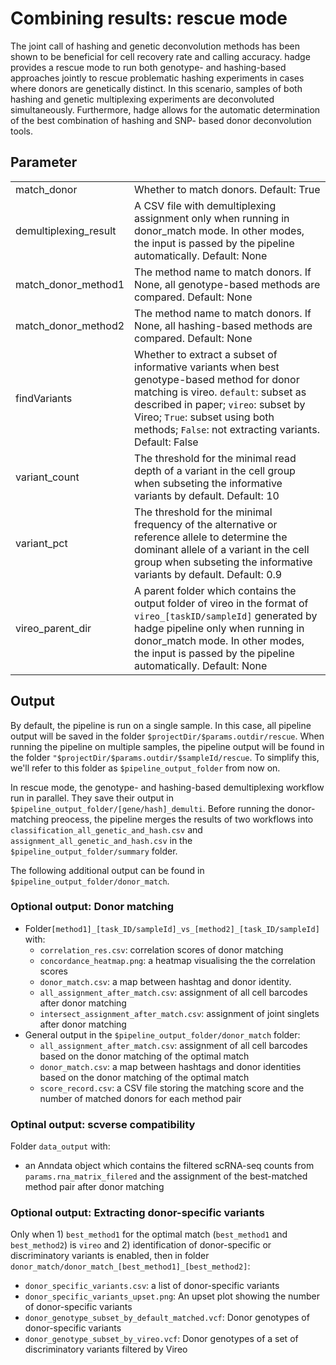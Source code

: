 # Combining results: rescue mode
The joint call of hashing and genetic deconvolution methods has been shown to be beneficial for cell recovery rate and calling accuracy. hadge provides a rescue mode to run both genotype- and hashing-based approaches jointly to rescue problematic hashing experiments in cases where donors are genetically distinct. In this scenario, samples of both hashing and genetic multiplexing experiments are deconvoluted simultaneously. Furthermore, hadge allows for the automatic determination of the best combination of hashing and SNP- based donor deconvolution tools.

## **Parameter**

|                       |                      |
| --------------------- | ---------------------------------------------------------- |
| match_donor           | Whether to match donors. Default: True                           |
| demultiplexing_result | A CSV file with demultiplexing assignment only when running in donor_match mode. In other modes, the input is passed by the pipeline automatically. Default: None                                                                                                        |
| match_donor_method1   | The method name to match donors. If None, all genotype-based methods are compared. Default: None                   |
| match_donor_method2   | The method name to match donors. If None, all hashing-based methods are compared. Default: None                    |
| findVariants          | Whether to extract a subset of informative variants when best genotype-based method for donor matching is vireo. `default`: subset as described in paper; `vireo`: subset by Vireo; `True`: subset using both methods; `False`: not extracting variants. Default: False  |
| variant_count         | The threshold for the minimal read depth of a variant in the cell group when subseting the informative variants by default. Default: 10                                                                                                                                  |
| variant_pct           | The threshold for the minimal frequency of the alternative or reference allele to determine the dominant allele of a variant in the cell group when subseting the informative variants by default. Default: 0.9                                                   |
| vireo_parent_dir      | A parent folder which contains the output folder of vireo in the format of `vireo_[taskID/sampleId]` generated by hadge pipeline only when running in donor_match mode. In other modes, the input is passed by the pipeline automatically. Default: None                  |

## **Output**

By default, the pipeline is run on a single sample. In this case, all pipeline output will be saved in the folder `$projectDir/$params.outdir/rescue`. When running the pipeline on multiple samples, the pipeline output will be found in the folder `"$projectDir/$params.outdir/$sampleId/rescue`. To simplify this, we'll refer to this folder as `$pipeline_output_folder` from now on.

In rescue mode, the genotype- and hashing-based demultiplexing workflow run in parallel. They save their output in `$pipeline_output_folder/[gene/hash]_demulti`. Before running the donor-matching preocess, the pipeline merges the results of two workflows into `classification_all_genetic_and_hash.csv` and `assignment_all_genetic_and_hash.csv` in the `$pipeline_output_folder/summary` folder.

The following additional output can be found in `$pipeline_output_folder/donor_match`.

### Optional output: Donor matching
- Folder`[method1]_[task_ID/sampleId]_vs_[method2]_[task_ID/sampleId]` with:
  - `correlation_res.csv`: correlation scores of donor matching
  - `concordance_heatmap.png`: a heatmap visualising the the correlation scores
  - `donor_match.csv`: a map between hashtag and donor identity.
  - `all_assignment_after_match.csv`: assignment of all cell barcodes after donor matching
  - `intersect_assignment_after_match.csv`: assignment of joint singlets after donor matching
- General output in the `$pipeline_output_folder/donor_match` folder:
  - `all_assignment_after_match.csv`: assignment of all cell barcodes based on the donor matching of the optimal match
  - `donor_match.csv`: a map between hashtags and donor identities based on the donor matching of the optimal match
  - `score_record.csv`: a CSV file storing the matching score and the number of matched donors for each method pair

### Optinal output: scverse compatibility
Folder `data_output` with:
  - an Anndata object which contains the filtered scRNA-seq counts from `params.rna_matrix_filered` and the assignment of the best-matched method pair after donor matching

### Optional output: Extracting donor-specific variants
Only when 1) `best_method1` for the optimal match (`best_method1` and `best_method2`) is `vireo` and 2) identification of donor-specific or discriminatory variants is enabled, then in folder `donor_match/donor_match_[best_method1]_[best_method2]`: 
  - `donor_specific_variants.csv`: a list of donor-specific variants
  - `donor_specific_variants_upset.png`: An upset plot showing the number of donor-specific variants
  - `donor_genotype_subset_by_default_matched.vcf`: Donor genotypes of donor-specific variants
  - `donor_genotype_subset_by_vireo.vcf`: Donor genotypes of a set of discriminatory variants filtered by Vireo

